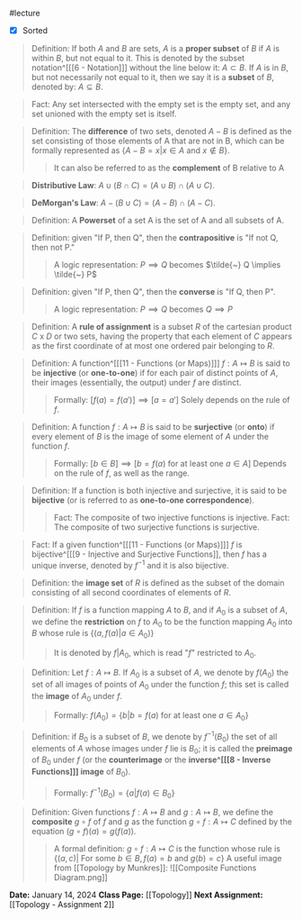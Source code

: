 #lecture 
- [x] Sorted
>Definition: If both *A* and *B* are sets, *A* is a **proper subset** of *B* if *A* is within *B*, but not equal to it. This is denoted by the subset notation^[[[6 - Notation]]] without the line below it: $A \subset B$. If $A$ is in $B$, but not necessarily not equal to it, then we say it is a **subset** of $B$, denoted by: $A \subseteq B$.  

>Fact: Any set intersected with the empty set is the empty set, and any set unioned with the empty set is itself.

>Definition: The **difference** of two sets, denoted $A - B$ is defined as the set consisting of those elements of A that are not in B, which can be formally represented as $\{A - B = x | x \in A \text{ and } x \not \in B\}$.
>>It can also be referred to as the **complement** of B relative to A

>**Distributive Law**: $A \cup (B \cap C) = (A \cup B) \cap ( A \cup C)$.

>**DeMorgan's Law**: $A - (B \cup C) = (A-B) \cap (A-C)$.

>Definition: A **Powerset** of a set A is the set of A and all subsets of A.

>Definition: given "If P, then Q", then the **contrapositive** is "If not Q, then not P."
>>A logic representation: $P \implies Q$ becomes $\tilde{~} Q \implies \tilde{~} P$

>Definition: given "If P, then Q", then the **converse** is "If Q, then P".
>>A logic representation: $P \implies Q$ becomes $Q \implies P$

>Definition: A **rule of assignment** is a subset *R* of the cartesian product *C* x *D* or two sets, having the property that each element of *C* appears as the first coordinate of at most one ordered pair belonging to *R*.

>Definition: A function^[[[11 - Functions (or Maps)]]] $f: A \mapsto B$ is said to be **injective** (or **one-to-one**) if for each pair of distinct points of *A*, their images (essentially, the output) under *f* are distinct.
>>Formally: $[f(a) = f(a')] \implies [a=a']$
>>Solely depends on the rule of *f*.

>Definition: A function $f: A \mapsto B$ is said to be **surjective** (or **onto**) if every element of *B* is the image of some element of *A* under the function *f*.
>>Formally: $[b \in B] \implies [b = f(a) \text{ for at least one } a \in A]$
>>Depends on the rule of *f*, as well as the range.

>Definition: If a function is both injective and surjective, it is said to be **bijective** (or is referred to as **one-to-one correspondence**).
>>Fact: The composite of two injective functions is injective.
>>Fact: The composite of two surjective functions is surjective.

>Fact: If a given function^[[[11 - Functions (or Maps)]]] *f* is bijective^[[[9 - Injective and Surjective Functions]], then *f* has a unique inverse, denoted by $f^{-1}$ and it is also bijective.

>Definition: the **image set** of *R* is defined as the subset of the domain consisting of all second coordinates of elements of *R*.

>Definition: If *f* is a function mapping *A* to *B*, and if $A_{0}$  is a subset of *A*, we define the **restriction** on *f* to $A_{0}$  to be the function mapping $A_{0}$  into *B* whose rule is $\{(a, f(a) | a \in A_0)\}$
>> It is denoted by *f*|$A_0$, which is read "*f*" restricted to $A_0$.

>Definition: Let $f: A \mapsto B$. If $A_0$ is a subset of *A*, we denote by $f(A_0)$ the set of all images of points of $A_0$ under the function *f*; this set is called the **image** of $A_0$ under *f*.
>>Formally: $f(A_0) = \{b | b = f(a) \text{ for at least one } a \in A_0\}$

>Definition: if $B_0$ is a subset of *B*, we denote by $f^{-1}(B_{0})$ the set of all elements of *A* whose images under *f* lie is $B_0$; it is called the **preimage** of $B_0$ under *f* (or the **counterimage** or the **inverse^[[[8 - Inverse Functions]]] image** of $B_0$).
>>Formally: $f^{-1}(B_0)=\{a | f(a) \in B_0\}$

>Definition: Given functions $f:A \mapsto B$ and $g:A \mapsto B$, we define the **composite** $g \circ f$ of *f* and *g* as the function $g \circ f: A \mapsto C$ defined by the equation $(g \circ f)(a) = g(f(a))$.
>>A formal definition: $g \circ f: A \mapsto C$ is the function whose rule is $\{(a,c) | \text{ For some } b \in B, f(a) = b \text{ and } g(b) = c\}$ 
>>A useful image from [[Topology by Munkres]]: ![[Composite Functions Diagram.png]]

**Date:** January 14, 2024
**Class Page:** [[Topology]]
**Next Assignment:** [[Topology - Assignment 2]]